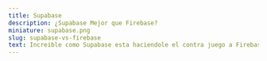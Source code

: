 ```yaml
---
title: Supabase
description: ¿Supabase Mejor que Firebase?
miniature: supabase.png
slug: supabase-vs-firebase
text: Increible como Supabase esta haciendole el contra juego a Firebase entre los desarrolladores.
--- 
```

